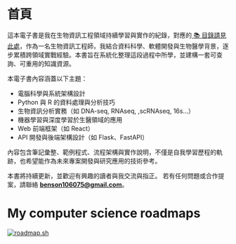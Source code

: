 # 首頁

這本電子書是我在生物資訊工程領域持續學習與實作的紀錄，對應的[ 📚 目錄請見此處](gitbook_tree.md)，作為一名生物資訊工程師，我結合資料科學、軟體開發與生物醫學背景，逐步累積跨領域實戰經驗。本書旨在系統化整理這段過程中所學，並建構一套可查詢、可重用的知識資源。

本電子書內容涵蓋以下主題：

- 電腦科學與系統架構設計
- Python 與 R 的資料處理與分析技巧
- 生物資訊分析實務（如 DNA-seq, RNAseq, ,scRNAseq, 16s...）
- 機器學習與深度學習於生醫領域的應用
- Web 前端框架（如 React）
- API 開發與後端架構設計（如 Flask、FastAPI）

內容包含筆記彙整、範例程式、流程架構與實作說明，不僅是自我學習歷程的軌跡，也希望能作為未來專案開發與研究應用的技術參考。

本書將持續更新，並歡迎有興趣的讀者與我交流與指正。
若有任何問題或合作提案，請聯絡 **benson106075@gmail.com**。

# My computer science roadmaps
[![roadmap.sh](https://roadmap.sh/card/wide/686fce361ad8b28573503037?variant=light&roadmaps=datastructures-and-algorithms%2Cbackend%2Cfrontend%2Cdevops)](https://roadmap.sh)